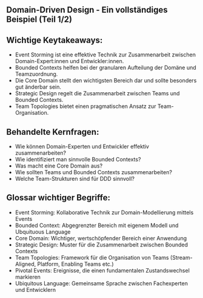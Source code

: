 ## Domain-Driven Design - Ein vollständiges Beispiel (Teil 1/2)

## Wichtige Keytakeaways:
- Event Storming ist eine effektive Technik zur Zusammenarbeit zwischen Domain-Expert:innen und Entwickler:innen.
- Bounded Contexts helfen bei der granularen Aufteilung der Domäne und Teamzuordnung.
- Die Core Domain stellt den wichtigsten Bereich dar und sollte besonders gut änderbar sein.
- Strategic Design regelt die Zusammenarbeit zwischen Teams und Bounded Contexts.
- Team Topologies bietet einen pragmatischen Ansatz zur Team-Organisation.

## Behandelte Kernfragen:
- Wie können Domain-Experten und Entwickler effektiv zusammenarbeiten?
- Wie identifiziert man sinnvolle Bounded Contexts?
- Was macht eine Core Domain aus?
- Wie sollten Teams und Bounded Contexts zusammenarbeiten?
- Welche Team-Strukturen sind für DDD sinnvoll?

## Glossar wichtiger Begriffe:
- Event Storming: Kollaborative Technik zur Domain-Modellierung mittels Events
- Bounded Context: Abgegrenzter Bereich mit eigenem Modell und Ubquituous Language
- Core Domain: Wichtiger, wertschöpfender Bereich einer Anwendung
- Strategic Design: Muster für die Zusammenarbeit zwischen Bounded Contexts
- Team Topologies: Framework für die Organisation von Teams (Stream-Aligned, Platform, Enabling Teams etc.)
- Pivotal Events: Ereignisse, die einen fundamentalen Zustandswechsel markieren
- Ubiquitous Language: Gemeinsame Sprache zwischen Fachexperten und Entwicklern
